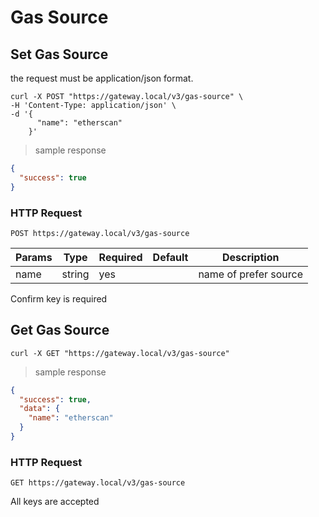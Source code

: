 # Gas Source

## Set Gas Source

the request must be application/json format.

``` shell
curl -X POST "https://gateway.local/v3/gas-source" \
-H 'Content-Type: application/json' \
-d '{
      "name": "etherscan"
    }'
```

> sample response

```json
{
  "success": true
}
```

### HTTP Request

`POST https://gateway.local/v3/gas-source`

Params | Type | Required | Default | Description
------ | ---- | -------- | ------- | -----------
name | string | yes |  | name of prefer source
<aside class="notice">Confirm key is required</aside>

## Get Gas Source


```shell
curl -X GET "https://gateway.local/v3/gas-source"
```

> sample response

```json
{
  "success": true,
  "data": {
    "name": "etherscan"
  }
}
```

### HTTP Request

`GET https://gateway.local/v3/gas-source`
<aside class="notice">All keys are accepted</aside>
